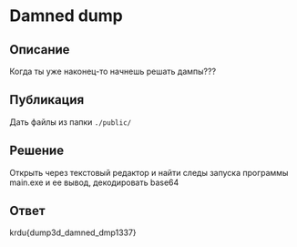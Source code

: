 # Damned dump

## Описание

Когда ты уже наконец-то начнешь решать дампы???

## Публикация

Дать файлы из папки `./public/`

## Решение

Открыть через текстовый редактор и найти следы запуска программы main.exe и ее вывод, декодировать base64

## Ответ

krdu{dump3d_damned_dmp1337}